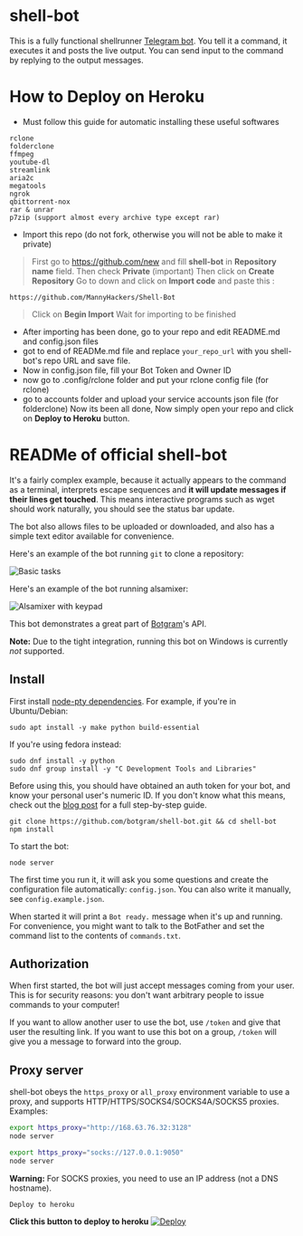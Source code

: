 # shell-bot
This is a fully functional shellrunner [Telegram bot][]. You tell it a
command, it executes it and posts the live output. You can send input to the
command by replying to the output messages.

# How to Deploy on Heroku
- Must follow this guide for automatic installing these useful softwares
```
rclone
folderclone
ffmpeg
youtube-dl
streamlink
aria2c
megatools
ngrok
qbittorrent-nox
rar & unrar
p7zip (support almost every archive type except rar)
```
- Import this repo (do not fork, otherwise you will not be able to make it private)
> First go to https://github.com/new and fill **shell-bot** in **Repository name** field.
> Then check **Private** (important)
> Then click on **Create Repository**
> Go to down and click on **Import code** and paste this :
```
https://github.com/MannyHackers/Shell-Bot
```
> Click on **Begin Import**
> Wait for importing to be finished
- After importing has been done, go to your repo and edit README.md and config.json files
- got to end of READMe.md file and replace `your_repo_url` with you shell-bot's repo URL and save file.
- Now in config.json file, fill your Bot Token and Owner ID
- now go to .config/rclone folder and put your rclone config file (for rclone)
- go to accounts folder and upload your service accounts json file (for folderclone)
Now its been all done, Now simply open your repo and click on **Deploy to Heroku** button.

# READMe of official shell-bot
It's a fairly complex example, because it actually appears to the
command as a terminal, interprets escape sequences and **it will
update messages if their lines get touched**. This means interactive
programs such as wget should work naturally, you should see the
status bar update.

The bot also allows files to be uploaded or downloaded, and also
has a simple text editor available for convenience.

Here's an example of the bot running `git` to clone a repository:

![Basic tasks](http://i.imgur.com/Xxtoe4G.png)

Here's an example of the bot running alsamixer:

![Alsamixer with keypad](http://i.imgur.com/j8aXFLd.png)

This bot demonstrates a great part of [Botgram][]'s API.

**Note:** Due to the tight integration, running this bot on Windows is
currently *not* supported.

## Install

First install [node-pty dependencies](https://github.com/Microsoft/node-pty#dependencies). For example, if you're in Ubuntu/Debian:

~~~
sudo apt install -y make python build-essential
~~~

If you're using fedora instead:
```
sudo dnf install -y python
sudo dnf group install -y "C Development Tools and Libraries" 
```

Before using this, you should have obtained an auth token for your bot,
and know your personal user's numeric ID. If you don't know what this
means, check out the [blog post][] for a full step-by-step guide.

~~~
git clone https://github.com/botgram/shell-bot.git && cd shell-bot
npm install
~~~

To start the bot:

~~~
node server
~~~

The first time you run it, it will ask you some questions and create
the configuration file automatically: `config.json`. You can also
write it manually, see `config.example.json`.

When started it will print a `Bot ready.` message when it's up and running.
For convenience, you might want to talk to the BotFather and set the
command list to the contents of `commands.txt`.

## Authorization

When first started, the bot will just accept messages coming from your user.
This is for security reasons: you don't want arbitrary people to issue
commands to your computer!

If you want to allow another user to use the bot, use `/token` and give
that user the resulting link. If you want to use this bot on a group,
`/token` will give you a message to forward into the group.

## Proxy server

shell-bot obeys the `https_proxy` or `all_proxy` environment variable
to use a proxy, and supports HTTP/HTTPS/SOCKS4/SOCKS4A/SOCKS5 proxies.
Examples:

~~~ bash
export https_proxy="http://168.63.76.32:3128"
node server

export https_proxy="socks://127.0.0.1:9050"
node server
~~~

**Warning:** For SOCKS proxies, you need to use an IP address (not a DNS hostname).



[Telegram bot]: https://core.telegram.org/bots
[Botgram]: https://botgram.js.org
[blog post]: https://alba.sh/blog/telegram-shell-bot/

```
Deploy to heroku
```
**Click this button to deploy to heroku**
[![Deploy](https://www.herokucdn.com/deploy/button.svg)](https://heroku.com/deploy?template=your_repo_url)
